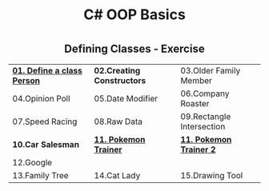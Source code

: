 <h1 align="center"> C# OOP Basics <h1>

<h2 align="center"> Defining Classes - Exercise </h2>

| | | | 
| -- | -- | -- |
|**[01. Define a class Person](https://github.com/emilia98/SoftUni-CSHARP-Fundamentals/tree/master/C%23%20OOP%20Basics/02.Defining%20Classes%20-%20Exercises/DefiningClasses-Exe/01.DefinePersonClass "Define a class Person")** | **02.Creating Constructors**|03.Older Family Member|
|04.Opinion Poll|05.Date Modifier|06.Company Roaster|
|07.Speed Racing|08.Raw Data|09.Rectangle Intersection|
|**10.Car Salesman**|**[11. Pokemon Trainer](https://github.com/emilia98/SoftUni-CSHARP-Fundamentals/tree/master/C%23%20OOP%20Basics/02.Defining%20Classes%20-%20Exercises/DefiningClasses-Exe/11.PokemonTrainer "Pokemon Trainer")**|**[11. Pokemon Trainer 2](https://github.com/emilia98/SoftUni-CSHARP-Fundamentals/tree/master/C%23%20OOP%20Basics/02.Defining%20Classes%20-%20Exercises/DefiningClasses-Exe/11.PokemonTrainer_2 "Pokemon Trainer 2")**||
12.Google|
|13.Family Tree|14.Cat Lady|15.Drawing Tool|

